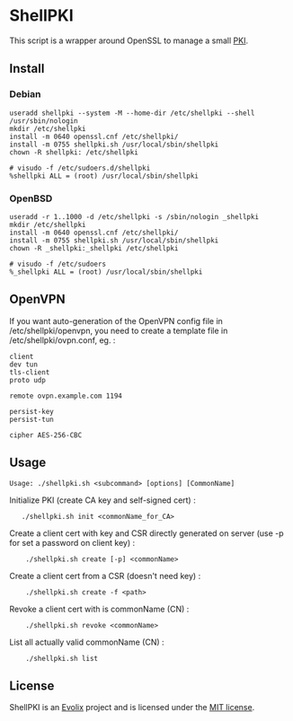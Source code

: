 # ShellPKI

This script is a wrapper around OpenSSL to manage a small
[PKI](https://en.wikipedia.org/wiki/Public_key_infrastructure).

## Install

### Debian

~~~
useradd shellpki --system -M --home-dir /etc/shellpki --shell /usr/sbin/nologin
mkdir /etc/shellpki
install -m 0640 openssl.cnf /etc/shellpki/
install -m 0755 shellpki.sh /usr/local/sbin/shellpki
chown -R shellpki: /etc/shellpki
~~~

~~~
# visudo -f /etc/sudoers.d/shellpki
%shellpki ALL = (root) /usr/local/sbin/shellpki
~~~

### OpenBSD

~~~
useradd -r 1..1000 -d /etc/shellpki -s /sbin/nologin _shellpki
mkdir /etc/shellpki
install -m 0640 openssl.cnf /etc/shellpki/
install -m 0755 shellpki.sh /usr/local/sbin/shellpki
chown -R _shellpki:_shellpki /etc/shellpki
~~~

~~~
# visudo -f /etc/sudoers
%_shellpki ALL = (root) /usr/local/sbin/shellpki
~~~

## OpenVPN

If you want auto-generation of the OpenVPN config file in
/etc/shellpki/openvpn, you need to create a template file in
/etc/shellpki/ovpn.conf, eg. :

~~~
client
dev tun
tls-client
proto udp

remote ovpn.example.com 1194

persist-key
persist-tun

cipher AES-256-CBC
~~~

## Usage

~~~
Usage: ./shellpki.sh <subcommand> [options] [CommonName]
~~~

Initialize PKI (create CA key and self-signed cert) :

~~~
   ./shellpki.sh init <commonName_for_CA>
~~~

Create a client cert with key and CSR directly generated on server
(use -p for set a password on client key) :

~~~
    ./shellpki.sh create [-p] <commonName>
~~~

Create a client cert from a CSR (doesn't need key) :

~~~
    ./shellpki.sh create -f <path>
~~~

Revoke a client cert with is commonName (CN) :

~~~
    ./shellpki.sh revoke <commonName>
~~~

List all actually valid commonName (CN) :

~~~
    ./shellpki.sh list
~~~

## License

ShellPKI is an [Evolix](https://evolix.com) project and is licensed
under the [MIT license](LICENSE).
